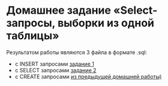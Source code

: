 # Домашнее задание «Select-запросы, выборки из одной таблицы»


Результатом работы являются 3 файла в формате .sql:

- с INSERT запросами [задание 1](/INSERT.sql)
- с SELECT запросами [задание 2](/SELECT.sql)
- с CREATE запросами [из предыдущей домашней работы)](/CREATE.sql)
